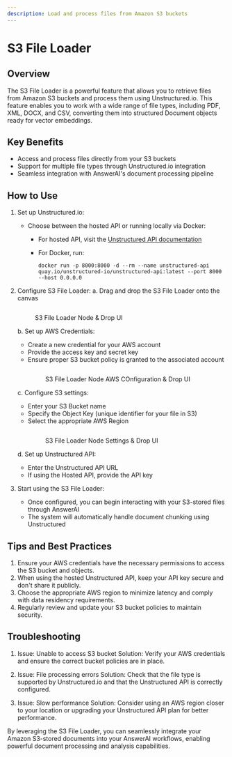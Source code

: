 ```yaml
---
description: Load and process files from Amazon S3 buckets
---
```


# S3 File Loader

## Overview

The S3 File Loader is a powerful feature that allows you to retrieve files from Amazon S3 buckets and process them using Unstructured.io. This feature enables you to work with a wide range of file types, including PDF, XML, DOCX, and CSV, converting them into structured Document objects ready for vector embeddings.

## Key Benefits

-   Access and process files directly from your S3 buckets
-   Support for multiple file types through Unstructured.io integration
-   Seamless integration with AnswerAI's document processing pipeline

## How to Use

1. Set up Unstructured.io:

    - Choose between the hosted API or running locally via Docker:

        - For hosted API, visit the [Unstructured API documentation](https://unstructured-io.github.io/unstructured/api.html)
        - For Docker, run:

            ```
            docker run -p 8000:8000 -d --rm --name unstructured-api quay.io/unstructured-io/unstructured-api:latest --port 8000 --host 0.0.0.0
            ```

2. Configure S3 File Loader:
   a. Drag and drop the S3 File Loader onto the canvas
    <!-- TODO: Screenshot of S3 File Loader node on canvas -->
    <figure><img src="/.gitbook/assets/screenshots/s3loader.png" alt="" /><figcaption><p> S3 File Loader Node &#x26; Drop UI</p></figcaption></figure>

    b. Set up AWS Credentials:

    - Create a new credential for your AWS account
    - Provide the access key and secret key
    - Ensure proper S3 bucket policy is granted to the associated account
        <!-- TODO: Screenshot of AWS Credential configuration -->
        <figure><img src="/.gitbook/assets/screenshots/s3awsconfiguration.png" alt="" /><figcaption><p> S3 File Loader Node AWS COnfiguration &#x26; Drop UI</p></figcaption></figure>

    c. Configure S3 settings:

    - Enter your S3 Bucket name
    - Specify the Object Key (unique identifier for your file in S3)
    - Select the appropriate AWS Region
        <!-- TODO: Screenshot of S3 configuration settings -->
        <figure><img src="/.gitbook/assets/screenshots/s3configuration.png" alt="" /><figcaption><p> S3 File Loader Node Settings &#x26; Drop UI</p></figcaption></figure>

    d. Set up Unstructured API:

    - Enter the Unstructured API URL
    - If using the Hosted API, provide the API key

3. Start using the S3 File Loader:
    - Once configured, you can begin interacting with your S3-stored files through AnswerAI
    - The system will automatically handle document chunking using Unstructured

## Tips and Best Practices

1. Ensure your AWS credentials have the necessary permissions to access the S3 bucket and objects.
2. When using the hosted Unstructured API, keep your API key secure and don't share it publicly.
3. Choose the appropriate AWS region to minimize latency and comply with data residency requirements.
4. Regularly review and update your S3 bucket policies to maintain security.

## Troubleshooting

1. Issue: Unable to access S3 bucket
   Solution: Verify your AWS credentials and ensure the correct bucket policies are in place.

2. Issue: File processing errors
   Solution: Check that the file type is supported by Unstructured.io and that the Unstructured API is correctly configured.

3. Issue: Slow performance
   Solution: Consider using an AWS region closer to your location or upgrading your Unstructured API plan for better performance.

By leveraging the S3 File Loader, you can seamlessly integrate your Amazon S3-stored documents into your AnswerAI workflows, enabling powerful document processing and analysis capabilities.
